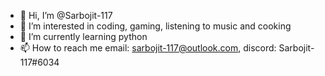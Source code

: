 - 👋 Hi, I’m @Sarbojit-117
- 👀 I’m interested in coding, gaming, listening to music and cooking
- 🌱 I’m currently learning python
- 📫 How to reach me email: sarbojit-117@outlook.com, discord: Sarbojit-117#6034

<!---
Sarbojit-117/Sarbojit-117 is a ✨ special ✨ repository because its `README.md` (this file) appears on your GitHub profile.
You can click the Preview link to take a look at your changes.
--->
